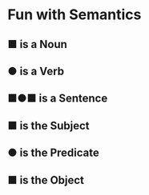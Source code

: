 # Fun with Semantics

## ■ is a Noun

## ● is a Verb

## ■●■ is a Sentence

## ■ is the Subject

## ● is the Predicate

## ■ is the Object
